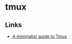 # tmux

## Links

* [A minimalist guide to Tmux](https://medium.com/actualize-network/a-minimalist-guide-to-tmux-13675fb160fa)

